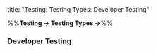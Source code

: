 <frontmatter>
title: "Testing: Testing Types: Developer Testing"
</frontmatter>

<link rel="stylesheet" href="{{baseUrl}}/css/textbook.css">

<div class="website-content" id="all">

%%**Testing → Testing Types →**%%

### Developer Testing

<div id="main">

<include src="./what/embed.md" boilerplate  />
<include src="./why/embed.md" boilerplate  />

</div>
</div>
